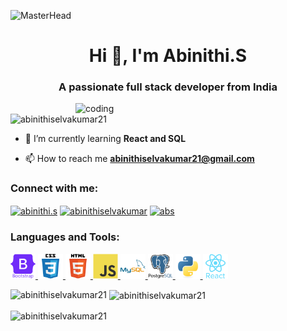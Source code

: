 ![MasterHead](https://encrypted-tbn0.gstatic.com/images?q=tbn:ANd9GcQVRU8sOl-pLVoZGWBODPTy-56PeVXMd-gglQ&s)
<h1 align="center">Hi 👋, I'm Abinithi.S</h1>
<h3 align="center">A passionate full stack developer from India</h3>
<img align="right" alt="coding" width="400" src="https://www.freecodecamp.org/news/content/images/2022/11/hire-full-stack-developers1546507474317-1.gif">

<p align="left"> <img src="https://komarev.com/ghpvc/?username=abinithiselvakumar21&label=Profile%20views&color=0e75b6&style=flat" alt="abinithiselvakumar21" /> </p>

- 🌱 I’m currently learning **React and SQL**

- 📫 How to reach me **abinithiselvakumar21@gmail.com**

<h3 align="left">Connect with me:</h3>
<p align="left">
<a href="https://linkedin.com/in/abinithi.s" target="blank"><img align="center" src="https://raw.githubusercontent.com/rahuldkjain/github-profile-readme-generator/master/src/images/icons/Social/linked-in-alt.svg" alt="abinithi.s" height="30" width="40" /></a>
<a href="https://instagram.com/abinithiselvakumar" target="blank"><img align="center" src="https://raw.githubusercontent.com/rahuldkjain/github-profile-readme-generator/master/src/images/icons/Social/instagram.svg" alt="abinithiselvakumar" height="30" width="40" /></a>
<a href="https://www.youtube.com/c/abs" target="blank"><img align="center" src="https://raw.githubusercontent.com/rahuldkjain/github-profile-readme-generator/master/src/images/icons/Social/youtube.svg" alt="abs" height="30" width="40" /></a>
</p>

<h3 align="left">Languages and Tools:</h3>
<p align="left"> <a href="https://getbootstrap.com" target="_blank" rel="noreferrer"> <img src="https://raw.githubusercontent.com/devicons/devicon/master/icons/bootstrap/bootstrap-plain-wordmark.svg" alt="bootstrap" width="40" height="40"/> </a> <a href="https://www.w3schools.com/css/" target="_blank" rel="noreferrer"> <img src="https://raw.githubusercontent.com/devicons/devicon/master/icons/css3/css3-original-wordmark.svg" alt="css3" width="40" height="40"/> </a> <a href="https://www.w3.org/html/" target="_blank" rel="noreferrer"> <img src="https://raw.githubusercontent.com/devicons/devicon/master/icons/html5/html5-original-wordmark.svg" alt="html5" width="40" height="40"/> </a> <a href="https://developer.mozilla.org/en-US/docs/Web/JavaScript" target="_blank" rel="noreferrer"> <img src="https://raw.githubusercontent.com/devicons/devicon/master/icons/javascript/javascript-original.svg" alt="javascript" width="40" height="40"/> </a> <a href="https://www.mysql.com/" target="_blank" rel="noreferrer"> <img src="https://raw.githubusercontent.com/devicons/devicon/master/icons/mysql/mysql-original-wordmark.svg" alt="mysql" width="40" height="40"/> </a> <a href="https://www.postgresql.org" target="_blank" rel="noreferrer"> <img src="https://raw.githubusercontent.com/devicons/devicon/master/icons/postgresql/postgresql-original-wordmark.svg" alt="postgresql" width="40" height="40"/> </a> <a href="https://www.python.org" target="_blank" rel="noreferrer"> <img src="https://raw.githubusercontent.com/devicons/devicon/master/icons/python/python-original.svg" alt="python" width="40" height="40"/> </a> <a href="https://reactjs.org/" target="_blank" rel="noreferrer"> <img src="https://raw.githubusercontent.com/devicons/devicon/master/icons/react/react-original-wordmark.svg" alt="react" width="40" height="40"/> </a> </p>

<p><img align="left" src="https://github-readme-stats.vercel.app/api/top-langs?username=abinithiselvakumar21&show_icons=true&locale=en&layout=compact" alt="abinithiselvakumar21" /></p>

<p>&nbsp;<img align="center" src="https://github-readme-stats.vercel.app/api?username=abinithiselvakumar21&show_icons=true&locale=en" alt="abinithiselvakumar21" /></p>

<p><img align="center" src="https://github-readme-streak-stats.herokuapp.com/?user=abinithiselvakumar21&" alt="abinithiselvakumar21" /></p>

